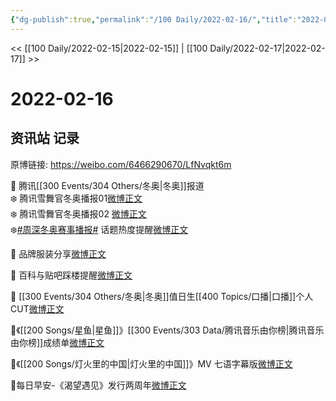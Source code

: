 ```yaml
---
{"dg-publish":true,"permalink":"/100 Daily/2022-02-16/","title":"2022-02-16","created":"2022-12-22T15:46:45.000+08:00","updated":"2023-01-09T17:24:41.614+08:00"}
---
```



<< [[100 Daily/2022-02-15\|2022-02-15]] | [[100 Daily/2022-02-17\|2022-02-17]] >>

# 2022-02-16

## 资讯站 记录

原博链接: https://weibo.com/6466290670/LfNvqkt6m

🌟 腾讯[[300 Events/304 Others/冬奥\|冬奥]]报道  
❄️ 腾讯雪舞官冬奥播报01[微博正文](https://m.weibo.cn/6466290670/4737408941949846)  
❄️ 腾讯雪舞官冬奥播报02 [微博正文](https://m.weibo.cn/6466290670/4737425077175567)  
❄️[#周深冬奥赛事播报#](https://s.weibo.com/weibo?q=%23%E5%91%A8%E6%B7%B1%E5%86%AC%E5%A5%A5%E8%B5%9B%E4%BA%8B%E6%92%AD%E6%8A%A5%23) 话题热度提醒[微博正文](https://m.weibo.cn/6466290670/4737451358421164)

🌟 品牌服装分享[微博正文](https://m.weibo.cn/6466290670/4737463400267788)

🌟 百科与贴吧踩楼提醒[微博正文](https://m.weibo.cn/6466290670/4737472426147846)

🌟 [[300 Events/304 Others/冬奥\|冬奥]]值日生[[400 Topics/口播\|口播]]个人CUT[微博正文](https://m.weibo.cn/6466290670/4737440390841919)

🌟《[[200 Songs/星鱼\|星鱼]]》[[300 Events/303 Data/腾讯音乐由你榜\|腾讯音乐由你榜]]成绩单[微博正文](https://m.weibo.cn/6466290670/4737459722912756)

🌟《[[200 Songs/灯火里的中国\|灯火里的中国]]》MV 七语字幕版[微博正文](https://m.weibo.cn/6466290670/4737536439882477)

🌟每日早安-《渴望遇见》发行两周年[微博正文](https://m.weibo.cn/6466290670/4737400884169828)
